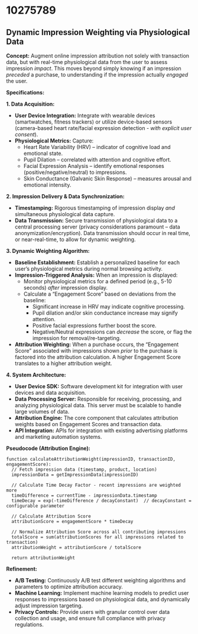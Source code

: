 # 10275789

## Dynamic Impression Weighting via Physiological Data

**Concept:** Augment online impression attribution not solely with transaction data, but with real-time physiological data from the user to assess impression *impact*. This moves beyond simply knowing if an impression *preceded* a purchase, to understanding if the impression actually *engaged* the user.

**Specifications:**

**1. Data Acquisition:**

*   **User Device Integration:** Integrate with wearable devices (smartwatches, fitness trackers) or utilize device-based sensors (camera-based heart rate/facial expression detection - *with explicit user consent*).
*   **Physiological Metrics:** Capture:
    *   Heart Rate Variability (HRV) – indicator of cognitive load and emotional state.
    *   Pupil Dilation – correlated with attention and cognitive effort.
    *   Facial Expression Analysis – identify emotional responses (positive/negative/neutral) to impressions.
    *   Skin Conductance (Galvanic Skin Response) – measures arousal and emotional intensity.

**2. Impression Delivery & Data Synchronization:**

*   **Timestamping:** Rigorous timestamping of impression display *and* simultaneous physiological data capture.
*   **Data Transmission:** Secure transmission of physiological data to a central processing server (privacy considerations paramount – data anonymization/encryption).  Data transmission should occur in real time, or near-real-time, to allow for dynamic weighting.

**3.  Dynamic Weighting Algorithm:**

*   **Baseline Establishment:** Establish a personalized baseline for each user’s physiological metrics during normal browsing activity.
*   **Impression-Triggered Analysis:** When an impression is displayed:
    *   Monitor physiological metrics for a defined period (e.g., 5-10 seconds) *after* impression display.
    *   Calculate a “Engagement Score” based on deviations from the baseline:
        *   Significant increase in HRV may indicate cognitive processing.
        *   Pupil dilation and/or skin conductance increase may signify attention.
        *   Positive facial expressions further boost the score.
        *   Negative/Neutral expressions can *decrease* the score, or flag the impression for removal/re-targeting.
*   **Attribution Weighting:**  When a purchase occurs, the “Engagement Score” associated with impressions shown *prior* to the purchase is factored into the attribution calculation.  A higher Engagement Score translates to a higher attribution weight.

**4. System Architecture:**

*   **User Device SDK:**  Software development kit for integration with user devices and data acquisition.
*   **Data Processing Server:**  Responsible for receiving, processing, and analyzing physiological data.  This server must be scalable to handle large volumes of data.
*   **Attribution Engine:**  The core component that calculates attribution weights based on Engagement Scores and transaction data.
*   **API Integration:**  APIs for integration with existing advertising platforms and marketing automation systems.

**Pseudocode (Attribution Engine):**

```
function calculateAttributionWeight(impressionID, transactionID, engagementScore):
  // Fetch impression data (timestamp, product, location)
  impressionData = getImpressionData(impressionID)

  // Calculate Time Decay Factor - recent impressions are weighted more
  timeDifference = currentTime - impressionData.timestamp
  timeDecay = exp(-timeDifference / decayConstant)  // decayConstant = configurable parameter

  // Calculate Attribution Score
  attributionScore = engagementScore * timeDecay

  // Normalize Attribution Score across all contributing impressions
  totalScore = sum(attributionScores for all impressions related to transaction)
  attributionWeight = attributionScore / totalScore

  return attributionWeight
```

**Refinement:**

*   **A/B Testing:** Continuously A/B test different weighting algorithms and parameters to optimize attribution accuracy.
*   **Machine Learning:** Implement machine learning models to predict user responses to impressions based on physiological data, and dynamically adjust impression targeting.
*   **Privacy Controls:** Provide users with granular control over data collection and usage, and ensure full compliance with privacy regulations.